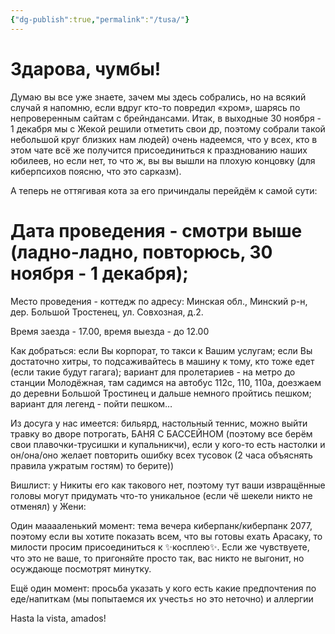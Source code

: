 ```yaml
---
{"dg-publish":true,"permalink":"/tusa/"}
---
```


# Здарова, чумбы!

Думаю вы все уже знаете, зачем мы здесь собрались, но на всякий случай я напомню, если вдруг кто-то повредил «хром», шарясь по непроверенным сайтам с брейндансами.
Итак, в выходные 30 ноября - 1 декабря мы с Жекой решили отметить свои др, поэтому собрали такой небольшой круг близких нам людей) очень надеемся, что у всех, кто в этом чате всё же получится присоединиться к празднованию наших юбилеев, но если нет, то что ж, вы вы вышли на плохую концовку (для киберпсихов поясню, что это сарказм).

А теперь не оттягивая кота за его причиндалы перейдём к самой сути:


# Дата проведения - смотри выше (ладно-ладно, повторюсь, 30 ноября - 1 декабря);

Место проведения - коттедж по адресу: Минская обл., Минский р-н, дер. Большой Тростенец, ул. Совхозная, д.2.

Время заезда - 17.00, время выезда - до 12.00

Как добраться: если Вы корпорат, то такси к Вашим услугам; если Вы достаточно хитры, то подсаживайтесь в машину к тому, кто тоже едет (если такие будут гагага); вариант для пролетариев - на метро до станции Молодёжная, там садимся на автобус 112с, 110, 110а, доезжаем до деревни Большой Тростинец и дальше немного пройтись пешком; вариант для легенд - пойти пешком…

Из досуга у нас имеется: бильярд, настольный теннис, можно выйти травку во дворе потрогать, БАНЯ С БАССЕЙНОМ (поэтому все берём свои плавочки-трусишки и купальникчи), если у кого-то есть настолки и он/она/оно желает повторить ошибку всех тусовок (2 часа объяснять правила ужратым гостям) то берите))

Вишлист: у Никиты его как такового нет, поэтому тут ваши извращённые головы могут придумать что-то уникальное (если чё шекели никто не отменял)
                 у Жени: 

Один мааааленький момент: тема вечера киберпанк/киберпанк 2077, поэтому если вы хотите показать всем, что вы готовы ехать Арасаку, то милости просим присоединиться к ✨косплею✨. Если же чувствуете, что это не ваше, то пригоняйте просто так, вас никто не выгонит, но осуждающе посмотрят минутку.

Ещё один момент: просьба указать у кого есть какие предпочтения по еде/напиткам (мы попытаемся их учесть≤ но это неточно) и аллергии

Hasta la vista, amados!
